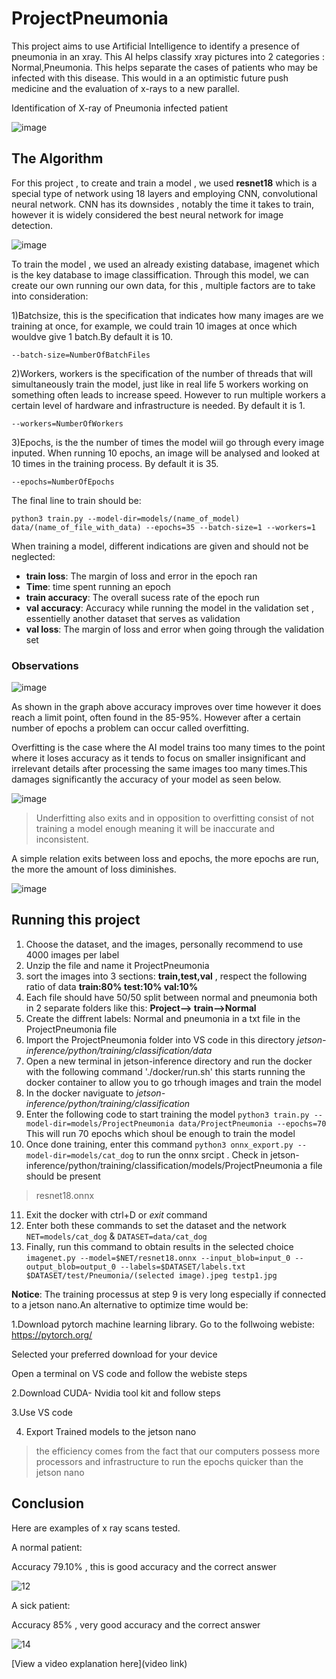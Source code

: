 # ProjectPneumonia

 This project aims to use Artificial Intelligence to identify a presence of pneumonia in an xray. This AI helps classify xray pictures into 2 categories : Normal,Pneumonia. This helps separate the cases of patients who may be infected with this disease. This would in a an optimistic future push medicine and the evaluation of x-rays to a new parallel.

Identification of X-ray of Pneumonia infected patient

![image](https://github.com/yoyofuji/ProjectPneumonia/assets/174374607/4480a308-23f0-48e5-8cba-d5a41264a2ab)


## The Algorithm

For this project , to create and train a model , we used **resnet18** which is a special type of network using 18 layers and employing CNN, convolutional neural network. CNN has its downsides , notably the time it takes to train, however it is widely considered the best neural network for image detection.

![image](https://github.com/yoyofuji/ProjectPneumonia/assets/174374607/1bc243ca-7298-4caf-85f7-9e3a42a068cc)

To train the model , we used an already existing database, imagenet which is the key database to image classiffication.
Through this model, we can create our own running our own data, for this , multiple factors are to take into consideration:

  1)Batchsize, this is the specification that indicates how many images are we training at once, for example, we could train 10 images at once which wouldve give 1 batch.By default it is 10.
  
    --batch-size=NumberOfBatchFiles
    
  2)Workers, workers is the specification of the number of threads that will simultaneously train the model, just like in real life 5 workers working on something often leads to increase speed. 
    However to run multiple workers a certain level of hardware and infrastructure is needed. By default it is 1.
    
    --workers=NumberOfWorkers
    
  3)Epochs, is the the number of times the model wiil go through every image inputed. When running 10 epochs, an image will be analysed and looked at 10 times in the training process. By default it is 35.
  
    --epochs=NumberOfEpochs

    
The final line to train should be:

`python3 train.py --model-dir=models/(name_of_model) data/(name_of_file_with_data) --epochs=35 --batch-size=1 --workers=1`

When training a model, different indications are given and should not be neglected:
 - **train loss**: The margin of loss and error in the epoch ran
 - **Time**: time spent running an epoch
 - **train accuracy**: The overall sucess rate of the epoch run
 - **val accuracy**: Accuracy while running the model in the validation set , essentielly another dataset that serves as validation
 - **val loss**: The margin of loss and error when going through the validation set
 
### Observations

![image](https://github.com/yoyofuji/ProjectPneumonia/assets/174374607/dce6f0f1-d161-46a1-b3d7-ec2091c73b2e)

As shown in the graph above accuracy improves over time however it does reach a limit point, often found in the 85-95%. However after a certain number of epochs a problem can occur called overfitting. 

Overfitting is the case where the AI model trains too many times to the point where it loses accuracy as it tends to focus on smaller insignificant and irrelevant details after processing the same images too many times.This damages significantly the accuracy of your model as seen below.

![image](https://github.com/yoyofuji/ProjectPneumonia/assets/174374607/9cf3760d-9e56-45ca-a2a9-f2be6b0bf841)

>Underfitting also exits and in opposition to overfitting consist of not training a model enough meaning it will be inaccurate and inconsistent.

A simple relation exits between loss and epochs, the more epochs are run, the more the amount of loss diminishes.

![image](https://github.com/yoyofuji/ProjectPneumonia/assets/174374607/391652b5-4127-421f-9776-f6ef18996a01)

## Running this project

1. Choose the dataset, and the images, personally recommend to use 4000 images per label
2. Unzip the file and name it ProjectPneumonia
3. sort the images into 3 sections: **train,test,val** , respect the following ratio of data **train:80% test:10% val:10%**
4. Each file should have 50/50 split between normal and pneumonia both in 2 separate folders like this: **Project--> train-->Normal**
5. Create the diffrent labels: Normal and pneumonia in a txt file in the ProjectPneumonia file
6. Import the ProjectPneumonia folder into VS code in this directory *jetson-inference/python/training/classification/data*
7. Open a new terminal in jetson-inference directory and run the docker with the following command './docker/run.sh' this starts running the docker container to allow you to go trhough images and train the model
8. In the docker naviguate to *jetson-inference/python/training/classification*
9. Enter the following code to start training the model `python3 train.py --model-dir=models/ProjectPneumonia data/ProjectPneumonia --epochs=70` This will run 70 epochs which shoul be enough to train the model
10. Once done training, enter this command `python3 onnx_export.py --model-dir=models/cat_dog` to run the onnx srcipt . Check in jetson-inference/python/training/classification/models/ProjectPneumonia a file should be present
 > resnet18.onnx 
11. Exit the docker with ctrl+D or *exit* command
12. Enter both these commands to set the dataset and the network `NET=models/cat_dog` & `DATASET=data/cat_dog`
13. Finally, run this command to obtain results in the selected choice
    `imagenet.py --model=$NET/resnet18.onnx --input_blob=input_0 --output_blob=output_0 --labels=$DATASET/labels.txt $DATASET/test/Pneumonia/(selected image).jpeg testp1.jpg`

**Notice**: The training processus at step 9 is very long especially if connected to a jetson nano.An alternative to optimize time would be:

1.Download pytorch machine learning library.
  Go to the follwoing webiste: https://pytorch.org/
  
  Selected your preferred download for your device
  
  Open a terminal on VS code and follow the webiste steps
  
2.Download CUDA- Nvidia tool kit and follow steps

3.Use VS code

4. Export Trained models to the jetson nano

> the efficiency comes from the fact that our computers possess more processors and infrastructure to run the epochs quicker than the jetson nano

## Conclusion
Here are examples of x ray scans tested.

A normal patient: 

Accuracy 79.10% , this is good accuracy and the correct answer

![12](https://github.com/yoyofuji/ProjectPneumonia/assets/174374607/57cf2aa7-2b32-4820-bc38-ed8d958e34a6)

A sick patient: 

Accuracy 85% , very good accuracy and the correct answer

![14](https://github.com/yoyofuji/ProjectPneumonia/assets/174374607/a7d6b37e-37c4-46d7-b23d-30eb73e8c7c9)





[View a video explanation here](video link)
